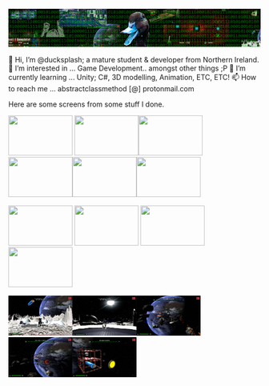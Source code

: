 ![](https://github.com/ducksplash/ducksplash/blob/main/images/ducksplashsmallheader.png)



👋 Hi, I’m @ducksplash; a mature student & developer from Northern Ireland.
👀 I’m interested in ... Game Development.. amongst other things ;P
🌱 I’m currently learning ... Unity; C#, 3D modelling, Animation, ETC, ETC!
📫 How to reach me ... abstractclassmethod [@] protonmail.com

Here are some screens from some stuff I done.

<img src="https://media.githubusercontent.com/media/ducksplash/MagSlide/master/screenshots/0.jpg" width="128" height="80"> <img src="https://media.githubusercontent.com/media/ducksplash/MagSlide/master/screenshots/1.jpg" width="128" height="80"><img src="https://media.githubusercontent.com/media/ducksplash/MagSlide/master/screenshots/2.jpg" width="128" height="80"><img src="https://media.githubusercontent.com/media/ducksplash/MagSlide/master/screenshots/3.jpg" width="128" height="80"><img src="https://media.githubusercontent.com/media/ducksplash/MagSlide/master/screenshots/5.jpg" width="128" height="80"><img src="https://media.githubusercontent.com/media/ducksplash/MagSlide/master/screenshots/6.jpg" width="128" height="80">


<img src="https://media.githubusercontent.com/media/ducksplash/WHIT/master/screenshots/3.jpg" width="128" height="80"> <img src="https://media.githubusercontent.com/media/ducksplash/WHIT/master/screenshots/1.jpg" width="128" height="80"> <img src="https://media.githubusercontent.com/media/ducksplash/WHIT/master/screenshots/2.jpg" width="128" height="80"> <img src="https://media.githubusercontent.com/media/ducksplash/WHIT/master/screenshots/4.jpg" width="128" height="80">

<img src="https://github.com/ducksplash/moonshot/blob/master/screenshots/1.jpg" width="128" height="80"><img src="https://github.com/ducksplash/moonshot/blob/master/screenshots/2.jpg" width="128" height="80"><img src="https://github.com/ducksplash/moonshot/blob/master/screenshots/3.jpg" width="128" height="80"><img src="https://github.com/ducksplash/moonshot/blob/master/screenshots/4.jpg" width="128" height="80"><img src="https://github.com/ducksplash/moonshot/blob/master/screenshots/5.jpg" width="128" height="80">





<!---
ducksplash/ducksplash is a ✨ special ✨ repository because its `README.md` (this file) appears on your GitHub profile.
You can click the Preview link to take a look at your changes.
--->
